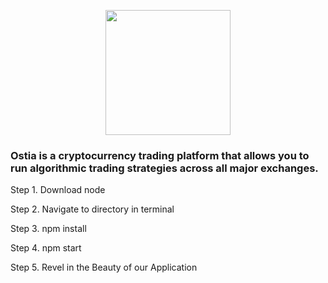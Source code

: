 <p align="center">
    <img src="https://cloud.githubusercontent.com/assets/10917080/19712997/5e3837e4-9b10-11e6-9fd0-7f61a6d1ed97.png" width=200px/>
</p>

### Ostia is a cryptocurrency trading platform that allows you to run algorithmic trading strategies across all major exchanges.
Step 1. Download node


Step 2. Navigate to directory in terminal


Step 3. npm install


Step 4. npm start


Step 5. Revel in the Beauty of our Application

